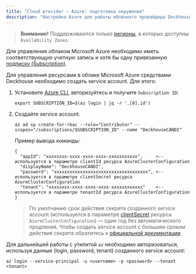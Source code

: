 ```yaml
---
title: "Cloud provider — Azure: подготовка окружения"
description: "Настройка Azure для работы облачного провайдера Deckhouse."
---
```


> **Внимание!** Поддерживаются только [регионы](https://docs.microsoft.com/ru-ru/azure/availability-zones/az-region), в которых доступны `Availability Zones`.

Для управления облаком Microsoft Azure необходимо иметь соответствующую учетную запись и хотя бы одну привязанную [подписку (Subscription)](https://docs.microsoft.com/en-us/azure/cost-management-billing/manage/create-subscription).

Для управления ресурсами в облаке Microsoft Azure средствами Deckhouse необходимо создать service account. Для этого:
1. Установите [Azure CLI](https://docs.microsoft.com/en-us/cli/azure/install-azure-cli), авторизуйтесь и получите `Subscription ID`:

   ```shell
   export SUBSCRIPTION_ID=$(az login | jq -r '.[0].id')
   ```

2. Создайте service account:

   ```shell
   az ad sp create-for-rbac --role="Contributor" --scopes="/subscriptions/$SUBSCRIPTION_ID" --name "DeckhouseCANDI"
   ```

   Пример вывода команды:

   ```console
   {
     "appId": "xxxxxxxx-xxxx-xxxx-xxxx-xxxxxxxxxxx",     <-- используется в параметре clientId ресурса AzureClusterConfiguration 
     "displayName": "DeckhouseCANDI",
     "password": "xxxxxxxxxxxxxxxxxxxxxxxxxxxxxxxxxxxx", <-- используется в параметре clientSecret ресурса AzureClusterConfiguration
     "tenant": "xxxxxxxx-xxxx-xxxx-xxxx-xxxxxxxxxxxx"    <-- используется в параметре tenantId ресурса AzureClusterConfiguration
   }
   ```

   > По умолчанию срок действия секрета созданного service account (используется в параметре [clientSecret](cluster_configuration.html#azureclusterconfiguration-provider-clientsecret) ресурса `AzureClusterConfiguration`) — один год без автоматического продления. Чтобы создать service account с большим сроком действия секрета обратитесь к [официальной документации](https://learn.microsoft.com/en-us/azure/app-service/configure-ssl-app-service-certificate?tabs=portal#renew-an-app-service-certificate).

Для дальнейшей работы с утилитой `az` необходимо авторизоваться, используя данные (login, password, tenant) созданного service account:

```shell
az login --service-principal -u <username> -p <password> --tenant <tenant>
```

